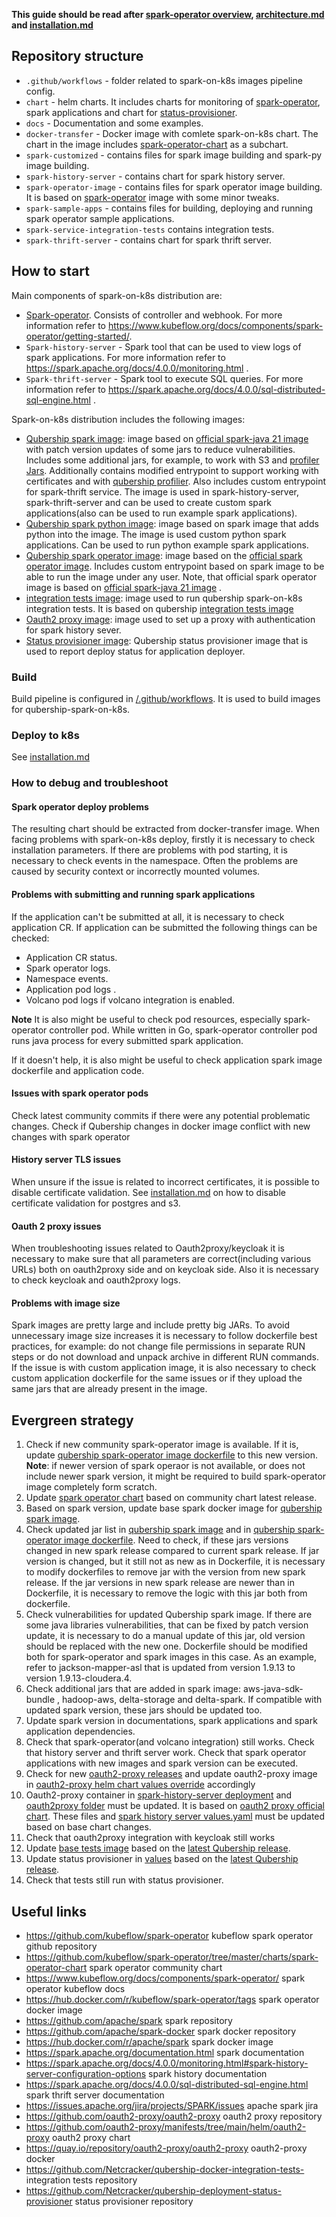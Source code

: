 **This guide should be read after [spark-operator overview](https://www.kubeflow.org/docs/components/spark-operator/overview/), [architecture.md](/docs/public/architecture.md) and [installation.md](/docs/public/installation.md)**

## Repository structure

* `.github/workflows` - folder related to spark-on-k8s images pipeline config.
* `chart` - helm charts. It includes charts for monitoring of [spark-operator](https://github.com/kubeflow/spark-operator), spark applications and chart for [status-provisioner](https://github.com/Netcracker/qubership-deployment-status-provisioner).
* `docs` - Documentation and some examples.
* `docker-transfer` - Docker image with comlete spark-on-k8s chart. The chart in the image includes [spark-operator-chart](https://github.com/kubeflow/spark-operator/tree/master/charts/spark-operator-chart) as a subchart.
* `spark-customized` - contains files for spark image building and spark-py image building.
* `spark-history-server` - contains chart for spark history server.
* `spark-operator-image` - contains files for spark operator image building. It is based on [spark-operator](https://github.com/kubeflow/spark-operator) image with some minor tweaks.
* `spark-sample-apps` - contains files for building, deploying and running spark operator sample applications.
* `spark-service-integration-tests` contains integration tests.
* `spark-thrift-server` - contains chart for spark thrift server.

## How to start

Main components of spark-on-k8s distribution are:

* [Spark-operator](https://github.com/kubeflow/spark-operator). Consists of controller and webhook. For more information refer to https://www.kubeflow.org/docs/components/spark-operator/getting-started/.
* `Spark-history-server` - Spark tool that can be used to view logs of spark applications. For more information refer to https://spark.apache.org/docs/4.0.0/monitoring.html .
* `Spark-thrift-server` - Spark tool to execute SQL queries. For more information refer to https://spark.apache.org/docs/4.0.0/sql-distributed-sql-engine.html .

Spark-on-k8s distribution includes the following images:

* [Qubership spark image](/spark-customized/Dockerfile): image based on [official spark-java 21 image](https://github.com/apache/spark-docker/tree/master/4.0.0/scala2.13-java21-ubuntu) with patch version updates of some jars to reduce vulnerabilities. Includes some additional jars, for example, to work with S3 and [profiler Jars](https://github.com/Netcracker/qubership-profiler-agent). Additionally contains modified entrypoint to support working with certificates and with [qubership profilier](https://github.com/Netcracker/qubership-profiler-agent). Also includes custom entrypoint for spark-thrift service. The image is used in spark-history-server, spark-thrift-server and can be used to create custom spark applications(also can be used to run example spark applications).
* [Qubership spark python image](/spark-customized/py/Dockerfile): image based on spark image that adds python into the image. The image is used custom python spark applications. Can be used to run python example spark applications.
* [Qubership spark operator image](/spark-operator-image/Dockerfile): image based on the [official spark operator image](https://hub.docker.com/r/kubeflow/spark-operator/). Includes custom entrypoint based on spark image to be able to run the image under any user. Note, that official spark operator image is based on [official spark-java 21 image](https://github.com/apache/spark-docker/tree/master/4.0.0/scala2.13-java21-ubuntu) .
* [integration tests image](/spark-service-integration-tests/docker/Dockerfile): image used to run qubership spark-on-k8s integration tests. It is based on qubership [integration tests image](https://github.com/Netcracker/qubership-docker-integration-tests)
* [Oauth2 proxy image](https://github.com/oauth2-proxy/oauth2-proxy/blob/master/Dockerfile): image used to set up a proxy with authentication for spark history sever.
* [Status provisioner image](https://github.com/Netcracker/qubership-deployment-status-provisioner): Qubership status provisioner image that is used to report deploy status for application deployer.



### Build

Build pipeline is configured in [/.github/workflows](/.github/workflows). It is used to build images for qubership-spark-on-k8s.


### Deploy to k8s

See [installation.md](/docs/public/installation.md)

### How to debug and troubleshoot

#### Spark operator deploy problems
The resulting chart should be extracted from docker-transfer image. When facing problems with spark-on-k8s deploy, firstly it is necessary to check installation parameters. If there are problems with pod starting, it is necessary to check events in the namespace. Often the problems are caused by security context or incorrectly mounted volumes.

#### Problems with submitting and running spark applications

If the application can't be submitted at all, it is necessary to check application CR. If application can be submitted the following things can be checked:

* Application CR status.
* Spark operator logs.
* Namespace events.
* Application pod logs .
* Volcano pod logs if volcano integration is enabled.

**Note** It is also might be useful to check pod resources, especially spark-operator controller pod. While written in Go, spark-operator controller pod runs java process for every submitted spark application.

If it doesn't help, it is also might be useful to check application spark image dockerfile and application code.

#### Issues with spark operator pods

Check latest community commits if there were any potential problematic changes. Check if Qubership changes in docker image conflict with new changes with spark operator

#### History server TLS issues 

When unsure if the issue is related to incorrect certificates, it is possible to disable certificate validation. See [installation.md](/docs/public/installation.md) on how to disable certificate validation for postgres and s3.

#### Oauth 2 proxy issues

When troubleshooting issues related to Oauth2proxy/keycloak it is necessary to make sure that all parameters are correct(including various URLs) both on oauth2proxy side and on keycloak side. Also it is necessary to check keycloak and oauth2proxy logs.

#### Problems with image size

Spark images are pretty large and include pretty big JARs. To avoid unnecessary image size increases it is necessary to follow dockerfile best practices, for example: do not change file permissions in separate RUN steps or do not download and unpack archive in different RUN commands. If the issue is with custom application image, it is also necessary to check custom application dockerfile for the same issues or if they upload the same jars that are already present in the image.

## Evergreen strategy

1) Check if new community spark-operator image is available. If it is, update [qubership spark-operator image dockerfile](/spark-operator-image/Dockerfile) to this new version. **Note**: if newer version of spark operaor is not available, or does not include newer spark version, it might be required to build spark-operator image completely form scratch.
2) Update [spark operator chart](/docker-transfer/Dockerfile) based on community chart latest release.
3) Based on spark version, update base spark docker image for [qubership spark image](/spark-customized/Dockerfile).
4) Check updated jar list in [qubership spark image](/spark-customized/Dockerfile) and in [qubership spark-operator image dockerfile](/spark-operator-image/Dockerfile). Need to check, if these jars versions changed in new spark release compared to current spark release. If jar version is changed, but it still not as new as in Dockerfile, it is necessary to modify dockerfiles to remove jar with the version from new spark release. If the jar versions in new spark release are newer than in Dockerfile, it is necessary to remove the logic with this jar both from dockerfile.
5) Check vulnerabilities for updated Qubership spark image. If there are some java libraries vulnerabilities, that can be fixed by patch version update, it is necessary to do a manual update of this jar, old version should be replaced with the new one. Dockerfile should be modified both for spark-operator and spark images in this case. As an example, refer to jackson-mapper-asl that is updated from version 1.9.13 to version 1.9.13-cloudera.4.
6) Check additional jars that are added in spark image: aws-java-sdk-bundle , hadoop-aws, delta-storage and delta-spark. If compatible with updated spark version, these jars should be updated too.
9) Update spark version in documentations, spark applications and spark application dependencies.
10) Check that spark-operator(and volcano integration) still works. Check that history server and thrift server work. Check that spark operator applications with new images and spark version can be executed.
11) Check for new [oauth2-proxy releases](https://github.com/oauth2-proxy/oauth2-proxy/releases) and update oauth2-proxy image in [oauth2-proxy helm chart values override](/spark-history-server/chart/helm/spark-history-server/values.yaml) accordingly
12) Oauth2-proxy container in [spark-history-server deployment](/spark-history-server/chart/helm/spark-history-server/templates/deployment.yaml) and [oauth2proxy folder](/spark-history-server/chart/helm/spark-history-server/templates/oauth2Proxy/) must be updated. It is based on [oauth2 proxy official chart](https://github.com/oauth2-proxy/manifests/tree/main/helm/oauth2-proxy). These files and [spark history server values.yaml](/spark-history-server/chart/helm/spark-history-server/values.yaml) must be updated based on base chart changes.
13) Check that oauth2proxy integration with keycloak still works
14) Update [base tests image](/spark-service-integration-tests/docker/Dockerfile) based on the [latest Qubership release](https://github.com/Netcracker/qubership-docker-integration-tests).
15) Update status provisioner in [values](/chart/helm/spark-on-k8s/values.yaml) based on the [latest Qubership release](https://github.com/Netcracker/qubership-deployment-status-provisioner/releases).
16) Check that tests still run with status provisioner.

## Useful links

* https://github.com/kubeflow/spark-operator kubeflow spark operator github repository
* https://github.com/kubeflow/spark-operator/tree/master/charts/spark-operator-chart spark operator community chart
* https://www.kubeflow.org/docs/components/spark-operator/ spark operator kubeflow docs
* https://hub.docker.com/r/kubeflow/spark-operator/tags spark operator docker image
* https://github.com/apache/spark spark repository
* https://github.com/apache/spark-docker spark docker repository
* https://hub.docker.com/r/apache/spark spark docker image
* https://spark.apache.org/documentation.html spark documentation
* https://spark.apache.org/docs/4.0.0/monitoring.html#spark-history-server-configuration-options spark history documentation
* https://spark.apache.org/docs/4.0.0/sql-distributed-sql-engine.html spark thrift server documentation
* https://issues.apache.org/jira/projects/SPARK/issues apache spark jira
* https://github.com/oauth2-proxy/oauth2-proxy oauth2 proxy repository
* https://github.com/oauth2-proxy/manifests/tree/main/helm/oauth2-proxy oauth2 proxy chart
* https://quay.io/repository/oauth2-proxy/oauth2-proxy oauth2-proxy docker
* https://github.com/Netcracker/qubership-docker-integration-tests- integration tests repository
* https://github.com/Netcracker/qubership-deployment-status-provisioner status provisioner repository
